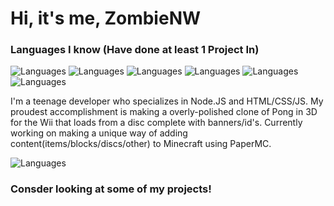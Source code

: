 # Hi, it's me, ZombieNW

### Languages I know (Have done at least 1 Project In)
![Languages](https://badgen.net/badge/language/Node.JS/green) ![Languages](https://badgen.net/badge/language/C/blue) ![Languages](https://badgen.net/badge/language/C++/blue) ![Languages](https://badgen.net/badge/language/C%23/blue) ![Languages](https://badgen.net/badge/language/HTML%20CSS%20JS/red) ![Languages](https://badgen.net/badge/language/Java/red)

I'm a teenage developer who specializes in Node.JS and HTML/CSS/JS.
My proudest accomplishment is making a overly-polished clone of Pong in 3D for the Wii that loads from a disc complete with banners/id's.
Currently working on making a unique way of adding content(items/blocks/discs/other) to Minecraft using PaperMC.

![Languages](https://github-readme-stats.vercel.app/api/top-langs/?username=ZombieNW)

### Consder looking at some of my projects!
